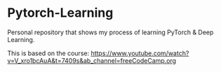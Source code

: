 # Pytorch-Learning
Personal repository that shows my process of learning PyTorch &amp; Deep Learning.

This is based on the course: https://www.youtube.com/watch?v=V_xro1bcAuA&t=7409s&ab_channel=freeCodeCamp.org
